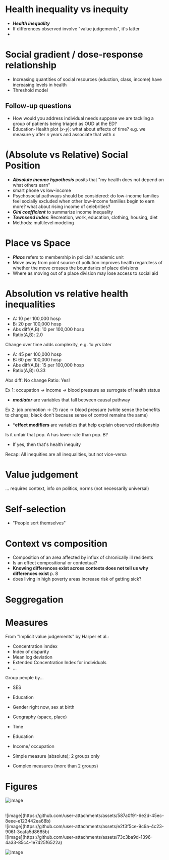 # Health inequality vs inequity

- ***Health inequality*** 
- If differences observed involve "value judgements", it's latter
- 

# Social gradient / dose-response relationship


- Increasing quantities of social resources (eduction, class, income) have increasing levels in health
- Threshold model

## Follow-up questions

- How would you address individual needs suppose we are tackling a group of patients being triaged as OUD at the ED?
- Education-Health plot ($x$-$y$): what about effects of time? e.g. we measure y after $n$ years and associate that with $x$


 
 # (Absolute vs Relative) Social Position

- ***Absolute income hypothesis*** posits that "my health does not depend on what others earn"
- smart phone vs low-income
- Psychosocial pathways should be considered: do low-income families feel socially excluded when other low-income families begin to earn more? what about rising income of celebrities?
- ***Gini coefficient*** to summarize income inequality
- ***Townsend ind*ex**: Recreation, work, education, clothing, housing, diet
- Methods: multilevel modeling

# Place vs Space 
- ***Place*** refers to membership in policial/ academic unit
- Move away from point source of pollution improves health regardless of whether the move crosses the boundaries of place divisions
- Where as moving out of a place division may lose access to social aid

 # Absolution vs relative health inequalities

 - A: 10 per 100,000 hosp
 - B: 20 per 100,000 hosp
 - Abs diff(A,B): 10 per 100,000 hosp
 - Ratio(A,B): 2.0

Change over time adds complexity, e.g. 1o yrs later
- A: 45 per 100,000 hosp
- B: 60 per 100,000 hosp
- Abs diff(A,B): 15 per 100,000 hosp
- Ratio(A,B): 0.33

Abs diff: No change
Ratio: Yes!

Ex 1: occupation -> income -> blood pressure as surrogate of health status
- ***mediator*** are variables that fall between causal pathway

Ex 2: job promotion -> (?) race -> blood pressure (white sense the benefits to changes; black don't because sense of control remains the same)
- ***effect modifiers** are variables that help explain observed relationship

Is it unfair that pop. A has lower rate than pop. B?
- If yes, then that's health inequity

Recap: All inequities are all inequalities, but not vice-versa


# Value judgement

... requires context, info on politics, norms (not necessarily universal)


# Self-selection

- "People sort themselves"

# Context vs composition 

- Composition of an area affected by influx of chronically ill residents
- Is an effect compositional or contextual?
- **Knowing differences exist across contexts does not tell us why differences exist** p. 8
- does living in high poverty areas increase risk of getting sick?


# Seggregation

# Measures

From "Implicit value judgements" by Harper et al.:
- Concentration inndex
- Index of disparity
- Mean log deviation
- Extended Concentration Index for individuals
- ...


Group people by...

- SES
- Education
- Gender right now, sex at birth
- Geography (space, place)
- Time
- Education
- Income/ occupation


- Simple measure (absolute); 2 groups only
- Complex measures (more than 2 groups)

# Figures


![image](https://github.com/user-attachments/assets/358bb225-8c1b-4869-a1ba-3346ae5c0d2c)

<br>
![image](https://github.com/user-attachments/assets/587a0f91-6e2d-45ec-8eee-e123442ea68b)

<br>
![image](https://github.com/user-attachments/assets/e2f3f5ce-9c9a-4c23-906f-3cafa5d8685b)

<br>
![image](https://github.com/user-attachments/assets/73c3ba9d-1396-4a33-85c4-1e7425f6522a)

<br>

![image](https://github.com/user-attachments/assets/6935821e-f05d-4307-a5df-010aa8498148)

